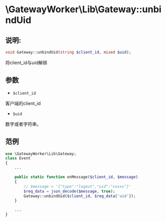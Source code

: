 # \GatewayWorker\Lib\Gateway::unbindUid

## 说明:
```php
void Gateway::unbindUid(string $client_id, mixed $uid);
```

将client_id与uid解绑


## 参数

* ```$client_id```

客户端的client_id

* ```$uid```

数字或者字符串。

## 范例
```php
use \GatewayWorker\Lib\Gateway;
class Event
{
    ...

    public static function onMessage($client_id, $message)
    {
        // $message = '{"type":"logout","uid":"xxxxx"}'
        $req_data = json_decode($message, true);
        Gateway::unbindUid($client_id, $req_data['uid']);
    }

    ...
}

```
